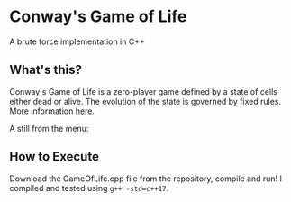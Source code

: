 # Conway's Game of Life

A brute force implementation in C++

## What's this?

Conway's Game of Life is a zero-player game defined by a state of cells either dead or alive. The evolution of the state is governed by fixed rules. More information [here](https://en.wikipedia.org/wiki/Conway%27s_Game_of_Life).

A still from the menu:

## How to Execute

Download the GameOfLife.cpp file from the repository, compile and run! I compiled and tested using `g++ -std=c++17`.

